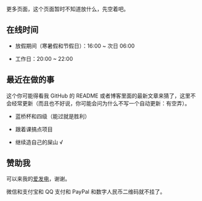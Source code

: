 更多页面，这个页面暂时不知道放什么，先空着吧。

## 在线时间
* 放假期间（寒暑假和节假日）：16:00 ~ 次日 06:00

* 工作日：20:00 ~ 22:00

## 最近在做的事
这个你可能得看我 GitHub 的 README 或者博客里面的最新文章来猜了，这里不会经常更新（而且也不好说，你可能会问为什么不写一个自动更新：有空弄）。

* 蓝桥杯和四级（能过就是胜利）

* 跟着课搞点项目

* 继续造自己的屎山 √

## 赞助我
可以来我的[爱发电](https://afdian.com/a/HydCraft)，谢谢。

微信和支付宝和 QQ 支付和 PayPal 和数字人民币二维码就不挂了。